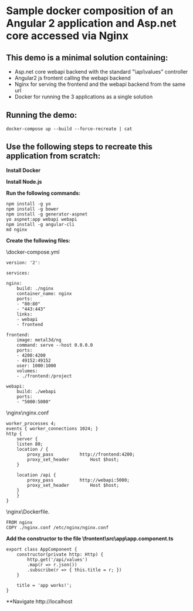 # Sample docker composition of an Angular 2 application and Asp.net core accessed via Nginx

## This demo is a minimal solution containing:
- Asp.net core webapi backend with the standard "\api\values" controller
- Angular2 js frontent calling the webapi backend
- Nginx for serving the frontend and the webapi backend from the same url
- Docker for running the 3 applications as a single solution

## Running the demo:

    docker-compose up --build --force-recreate | cat

## Use the following steps to recreate this application from scratch:

**Install Docker**

**Install Node.js**

**Run the following commands:**

    npm install -g yo
    npm install -g bower
    npm install -g generator-aspnet
    yo aspnet:app webapi webapi
    npm install -g angular-cli
    md nginx

**Create the following files:**

\docker-compose.yml

    version: '2':

    services:

    nginx:
        build: ./nginx
        container_name: nginx
        ports:
        - "80:80"
        - "443:443"
        links:
        - webapi
        - frontend
    
    frontend:
        image: metal3d/ng
        command: serve --host 0.0.0.0
        ports:
        - 4200:4200
        - 49152:49152
        user: 1000:1000
        volumes:
        - ./frontend:/project

    webapi:
        build: ./webapi
        ports:
        - "5000:5000"

\nginx\nginx.conf

    worker_processes 4;
    events { worker_connections 1024; }
    http {
        server {
        listen 80;
        location / {
            proxy_pass          http://frontend:4200;
            proxy_set_header        Host $host;
        }

        location /api {
            proxy_pass          http://webapi:5000;
            proxy_set_header        Host $host;
        }
        }   
    }

\nginx\Dockerfile.

    FROM nginx
    COPY ./nginx.conf /etc/nginx/nginx.conf


**Add the constructor to the file \frontent\src\app\app.component.ts**

    export class AppComponent {
        constructor(private http: Http) {
            http.get('/api/values')
            .map(r => r.json())
            .subscribe(r => { this.title = r; })
        }

        title = 'app works!';
    }

**Navigate http://localhost



